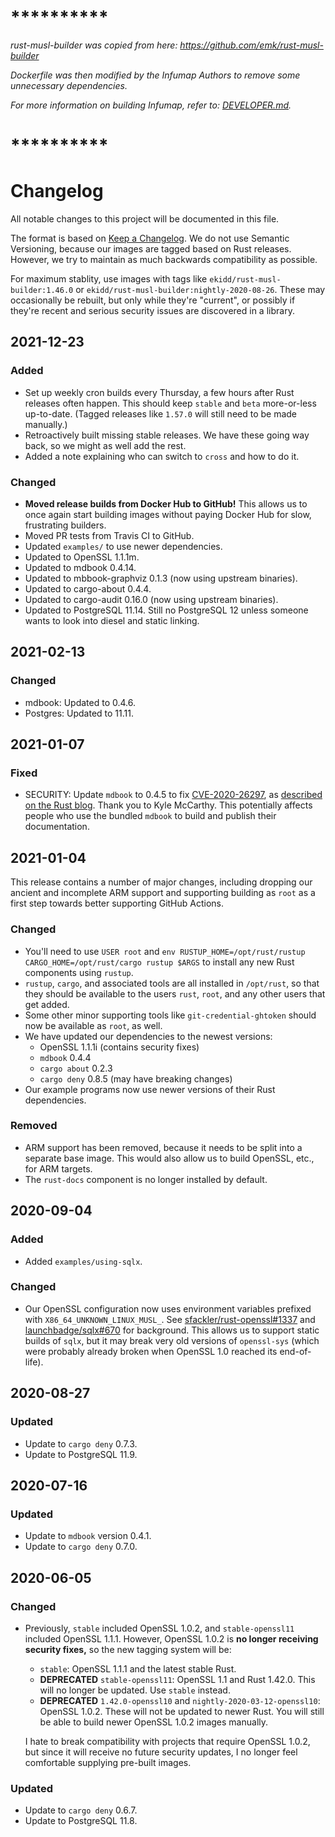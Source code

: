 # **********
*rust-musl-builder was copied from here: https://github.com/emk/rust-musl-builder*

*Dockerfile was then modified by the Infumap Authors to remove some unnecessary dependencies.*

*For more information on building Infumap, refer to: [DEVELOPER.md](/DEVELOPER.md).*
# **********

# Changelog

All notable changes to this project will be documented in this file.

The format is based on [Keep a Changelog](https://keepachangelog.com/en/1.0.0/). We do not use Semantic Versioning, because our images are tagged based on Rust releases. However, we try to maintain as much backwards compatibility as possible.

For maximum stablity, use images with tags like `ekidd/rust-musl-builder:1.46.0` or `ekidd/rust-musl-builder:nightly-2020-08-26`. These may occasionally be rebuilt, but only while they're "current", or possibly if they're recent and serious security issues are discovered in a library.

## 2021-12-23

### Added

- Set up weekly cron builds every Thursday, a few hours after Rust releases often happen. This should keep `stable` and `beta` more-or-less up-to-date. (Tagged releases like `1.57.0` will still need to be made manually.)
- Retroactively built missing stable releases. We have these going way back, so we might as well add the rest.
- Added a note explaining who can switch to `cross` and how to do it.

### Changed

- **Moved release builds from Docker Hub to GitHub!** This allows us to once again start building images without paying Docker Hub for slow, frustrating builders.
- Moved PR tests from Travis CI to GitHub.
- Updated `examples/` to use newer dependencies.
- Updated to OpenSSL 1.1.1m.
- Updated to mdbook 0.4.14.
- Updated to mbbook-graphviz 0.1.3 (now using upstream binaries).
- Updated to cargo-about 0.4.4.
- Updated to cargo-audit 0.16.0 (now using upstream binaries).
- Updated to PostgreSQL 11.14. Still no PostgreSQL 12 unless someone wants to look into diesel and static linking.

## 2021-02-13

### Changed

- mdbook: Updated to 0.4.6.
- Postgres: Updated to 11.11.

## 2021-01-07

### Fixed

- SECURITY: Update `mdbook` to 0.4.5 to fix [CVE-2020-26297](https://cve.mitre.org/cgi-bin/cvename.cgi?name=CVE-2020-26297), as [described on the Rust blog](https://blog.rust-lang.org/2021/01/04/mdbook-security-advisory.html). Thank you to Kyle McCarthy. This potentially affects people who use the bundled `mdbook` to build and publish their documentation.

## 2021-01-04

This release contains a number of major changes, including dropping our ancient and incomplete ARM support and supporting building as `root` as a first step towards better supporting GitHub Actions.

### Changed

- You'll need to use `USER root` and `env RUSTUP_HOME=/opt/rust/rustup CARGO_HOME=/opt/rust/cargo rustup $ARGS` to install any new Rust components using `rustup`.
- `rustup`, `cargo`, and associated tools are all installed in `/opt/rust`, so that they should be available to the users `rust`, `root`, and any other users that get added.
- Some other minor supporting tools like `git-credential-ghtoken` should now be available as `root`, as well.
- We have updated our dependencies to the newest versions:
  - OpenSSL 1.1.1i (contains security fixes)
  - `mdbook` 0.4.4
  - `cargo about` 0.2.3
  - `cargo deny` 0.8.5 (may have breaking changes)
- Our example programs now use newer versions of their Rust dependencies.

### Removed

- ARM support has been removed, because it needs to be split into a separate base image. This would also allow us to build OpenSSL, etc., for ARM targets.
- The `rust-docs` component is no longer installed by default.

## 2020-09-04

### Added

- Added `examples/using-sqlx`.

### Changed

- Our OpenSSL configuration now uses environment variables prefixed with `X86_64_UNKNOWN_LINUX_MUSL_`. See [sfackler/rust-openssl#1337](https://github.com/sfackler/rust-openssl/issues/1337) and [launchbadge/sqlx#670](https://github.com/launchbadge/sqlx/issues/670) for background. This allows us to support static builds of `sqlx`, but it may break very old versions of `openssl-sys` (which were probably already broken when OpenSSL 1.0 reached its end-of-life).

## 2020-08-27

### Updated

- Update to `cargo deny` 0.7.3.
- Update to PostgreSQL 11.9.

## 2020-07-16

### Updated

- Update to `mdbook` version 0.4.1.
- Update to `cargo deny` 0.7.0.

## 2020-06-05

### Changed

- Previously, `stable` included OpenSSL 1.0.2, and `stable-openssl11` included OpenSSL 1.1.1. However, OpenSSL 1.0.2 is **no longer receiving security fixes,** so the new tagging system will be:
  - `stable`: OpenSSL 1.1.1 and the latest stable Rust.
  - **DEPRECATED** `stable-openssl11`: OpenSSL 1.1 and Rust 1.42.0. This will no longer be updated. Use `stable` instead.
  - **DEPRECATED** `1.42.0-openssl10` and `nightly-2020-03-12-openssl10`: OpenSSL 1.0.2. These will not be updated to newer Rust. You will still be able to build newer OpenSSL 1.0.2 images manually.

  I hate to break compatibility with projects that require OpenSSL 1.0.2, but since it will receive no future security updates, I no longer feel comfortable supplying pre-built images.

### Updated

- Update to `cargo deny` 0.6.7.
- Update to PostgreSQL 11.8.
